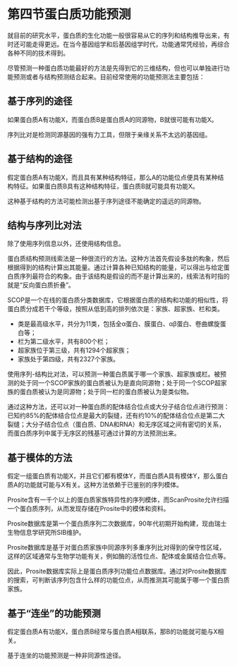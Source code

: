 # 第四节蛋白质功能预测

就目前的研究水平，蛋白质的生化功能一般很容易从它的序列和结构推导出来，有时还可能走得更远。在当今基因组学和后基因组学时代，功能通常凭经验，再综合各种不同的技术得到。

尽管预测一种蛋白质功能最好的方法是先得到它的三维结构，但也可以单独进行功能预测或者与结构预测结合起来。目前经常使用的功能预测法主要包括：

## 基于序列的途径

如果蛋白质A有功能X，而蛋白质B是蛋白质A的同源物，B就很可能有功能X。

序列比对是检测同源基因的强有力工具，但限于亲缘关系不太远的基因组。

## 基于结构的途径

假定蛋白质A有功能X，而且具有某种结构特征，那么A的功能位点便具有某种结构特征。如果蛋白质B具有这种结构特征，蛋白质B就可能具有功能X。

这种基于结构的方法可能检测出基于序列途径不能确定的遥远的同源物。

## 结构与序列比对法

除了使用序列信息以外，还使用结构信息。

蛋白质结构预测线索法是一种很流行的方法。这种方法首先假设多肽的构象，然后根据得到的结构计算出其能量。通过计算各种已知结构的能量，可以得出与给定蛋白质序列最符合的构象。由于该结构是假设的而不是计算出来的，线索法有时指的就是“反向蛋白质折叠”。

SCOP是一个在线的蛋白质分类数据库，它根据蛋白质的结构和功能的相似性，将蛋白质分成若干个等级，按照从低到高的排列依次是：家族、超家族、栏和类。

- 类是最高级水平，共分为11类，包括全α蛋白、膜蛋白、αβ蛋白、卷曲螺旋蛋白等；
- 栏为第二级水平，共有800个栏；
- 超家族位于第三级，共有1294个超家族；
- 家族处于第四级，共有2327个家族。

使用序列-结构比对法，可以预测一种蛋白质属于哪一个家族、超家族或栏。被预测的处于同一个SCOP家族的蛋白质被认为是直向同源物；处于同一个SCOP超家族的蛋白质被认为是同源物；处于同一栏的蛋白质被认为是类似物。

通过这种方法，还可以对一种蛋白质的配体结合位点或大分子结合位点进行预测：已知约85%的配体结合位点是最大的裂缝，还有约10%的配体结合位点是第二大裂缝；大分子结合位点（蛋白质、DNA和RNA）和无序区域之间有密切的关系，而蛋白质序列中属于无序区的残基可通过计算的方法预测出来。

## 基于模体的方法

假定一组蛋白质有功能X，并且它们都有模体Y，而蛋白质A具有模体Y，那么蛋白质A的功能就可能与X有关。这种方法依赖于已鉴别的序列模体。

Prosite含有一千个以上的蛋白质家族特异性的序列模体，而ScanProsite允许扫描一个蛋白质序列，从而发现存储在Prosite中的模体和资料。

Prosite数据库是第一个蛋白质序列二次数据库，90年代初期开始构建，现由瑞士生物信息学研究所SIB维护。

Prosite数据库是基于对蛋白质家族中同源序列多重序列比对得到的保守性区域，这样的区域通常与生物学功能有关，例如酶的活性位点、配体或金属结合位点等。

因此，Prosite数据库实际上是蛋白质序列功能位点数据库。通过对Prosite数据库的搜索，可判断该序列包含什么样的功能位点，从而推测其可能属于哪一个蛋白质家族。

## 基于“连坐”的功能预测

假定蛋白质A有功能X，蛋白质B经常与蛋白质A相联系，那B的功能就可能与X相关。

基于连坐的功能预测是一种非同源性途径。